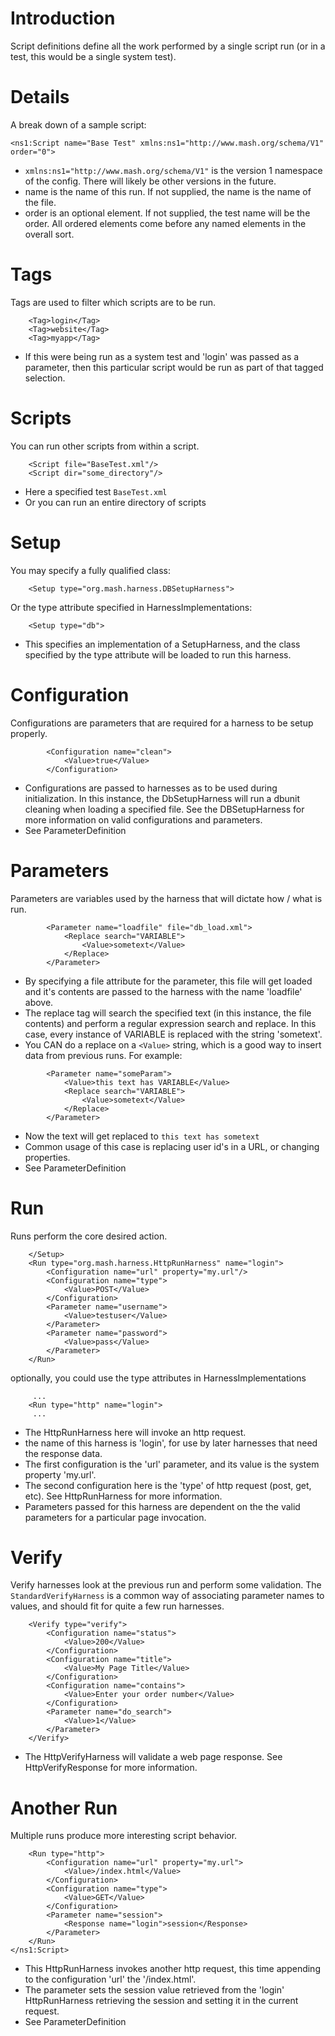 # Introduction #

Script definitions define all the work performed by a single script run (or in a test, this would be a single system test).


# Details #
A break down of a sample script:
```
<ns1:Script name="Base Test" xmlns:ns1="http://www.mash.org/schema/V1" order="0">
```
  * `xmlns:ns1="http://www.mash.org/schema/V1"` is the version 1 namespace of the config.  There will likely be other versions in the future.
  * name is the name of this run.  If not supplied, the name is the name of the file.
  * order is an optional element.  If not supplied, the test name will be the order.  All ordered elements come before any named elements in the overall sort.

# Tags #
Tags are used to filter which scripts are to be run.
```
    <Tag>login</Tag>
    <Tag>website</Tag>
    <Tag>myapp</Tag>
```
  * If this were being run as a system test and 'login' was passed as a parameter, then this particular script would be run as part of that tagged selection.

# Scripts #
You can run other scripts from within a script.
```
    <Script file="BaseTest.xml"/>
    <Script dir="some_directory"/>
```
  * Here a specified test `BaseTest.xml`
  * Or you can run an entire directory of scripts

# Setup #
You may specify a fully qualified class:
```
    <Setup type="org.mash.harness.DBSetupHarness">
```

Or the type attribute specified in HarnessImplementations:
```
    <Setup type="db">
```
  * This specifies an implementation of a SetupHarness, and the class specified by the type  attribute will be loaded to run this harness.

# Configuration #
Configurations are parameters that are required for a harness to be setup properly.
```
        <Configuration name="clean">
            <Value>true</Value>
        </Configuration>
```
  * Configurations are passed to harnesses as to be used during initialization.  In this instance, the DbSetupHarness will run a dbunit cleaning when loading a specified file.  See the DBSetupHarness for more information on valid configurations and parameters.
  * See ParameterDefinition

# Parameters #
Parameters are variables used by the harness that will dictate how / what is run.
```
        <Parameter name="loadfile" file="db_load.xml">
            <Replace search="VARIABLE">
                <Value>sometext</Value>
            </Replace>
        </Parameter>
```
  * By specifying a file attribute for the parameter, this file will get loaded and it's contents are passed to the harness with the name 'loadfile' above.
  * The replace tag will search the specified text (in this instance, the file contents) and perform a regular expression search and replace.  In this case, every instance of VARIABLE is replaced with the string 'sometext'.
  * You CAN do a replace on a `<Value>` string, which is a good way to insert data from previous runs.  For example:
```
        <Parameter name="someParam">
            <Value>this text has VARIABLE</Value>
            <Replace search="VARIABLE">
                <Value>sometext</Value>
            </Replace>
        </Parameter>
```
  * Now the text will get replaced to `this text has sometext`
  * Common usage of this case is replacing user id's in a URL, or changing properties.
  * See ParameterDefinition

# Run #
Runs perform the core desired action.
```
    </Setup>
    <Run type="org.mash.harness.HttpRunHarness" name="login">
        <Configuration name="url" property="my.url"/>
        <Configuration name="type">
            <Value>POST</Value>
        </Configuration>
        <Parameter name="username">
            <Value>testuser</Value>
        </Parameter>
        <Parameter name="password">
            <Value>pass</Value>
        </Parameter>
    </Run>
```
optionally, you could use the type attributes in HarnessImplementations
```
     ...
    <Run type="http" name="login">
     ...   
```
  * The HttpRunHarness here will invoke an http request.
  * the name of this harness is 'login', for use by later harnesses that need the response data.
  * The first configuration is the 'url' parameter, and its value is the system property 'my.url'.
  * The second configuration here is the 'type' of http request (post, get, etc).  See HttpRunHarness for more information.
  * Parameters passed for this harness are dependent on the the valid parameters for a particular page invocation.

# Verify #
Verify harnesses look at the previous run and perform some validation.  The `StandardVerifyHarness` is a common way of associating parameter names to values, and should fit for quite a few run harnesses.
```
    <Verify type="verify">
        <Configuration name="status">
            <Value>200</Value>
        </Configuration>
        <Configuration name="title">
            <Value>My Page Title</Value>
        </Configuration>
        <Configuration name="contains">
            <Value>Enter your order number</Value>
        </Configuration>
        <Parameter name="do_search">
            <Value>1</Value>
        </Parameter>
    </Verify>
```
  * The HttpVerifyHarness will validate a web page response.  See HttpVerifyResponse for more information.

# Another Run #
Multiple runs produce more interesting script behavior.
```
    <Run type="http">
        <Configuration name="url" property="my.url">
            <Value>/index.html</Value>
        </Configuration>
        <Configuration name="type">
            <Value>GET</Value>
        </Configuration>
        <Parameter name="session">
            <Response name="login">session</Response>
        </Parameter>
    </Run>
</ns1:Script>
```
  * This HttpRunHarness invokes another http request, this time appending to the configuration 'url' the '/index.html'.
  * The parameter sets the session value retrieved from the 'login' HttpRunHarness retrieving the session and setting it in the current request.
  * See ParameterDefinition